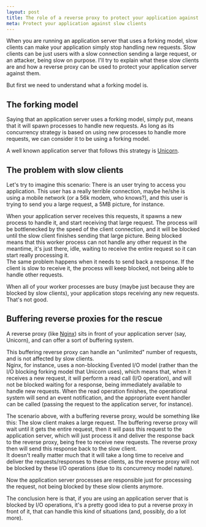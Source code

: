 ```yaml
---
layout: post
title: The role of a reverse proxy to protect your application against slow clients
meta: Protect your application against slow clients
---
```


When you are running an application server that uses a forking model, slow clients can make your application simply stop handling new requests.
Slow clients can be just users with a slow connection sending a large request, or an attacker, being slow on purpose. I'll try to explain what
these slow clients are and how a reverse proxy can be used to protect your application server against them.

But first we need to understand what a forking model is.

## The forking model

Saying that an application server uses a forking model, simply put, means that it will spawn processes to handle new requests. As long as its 
concurrency strategy is based on using new processes to handle more requests, we can consider it to be using a forking model.  

A well known application server that follows this strategy is [Unicorn](http://unicorn.bogomips.org/).

## The problem with slow clients

Let's try to imagine this scenario: There is an user trying to access you application. This user has a really terrible connection,
maybe he/she is using a mobile network (or a 56k modem, who knows?), and this user is trying to send you a large request, a 5MB picture, for instance.  

When your application server receives this requests, it spawns a new process to handle it, and start receiving that large request. The process will be
bottlenecked by the speed of the client connection, and it will be blocked until the slow client finishes sending that large picture. Being blocked means that
this worker process can not handle any other request in the meantime, it's just there, idle, waiting to receive the entire request so it can start really processing it.  
The same problem happens when it needs to send back a response. If the client is slow to receive it, the process will keep blocked, not being able to handle other requests.  

When all of your worker processes are busy (maybe just because they are blocked by slow clients), your application stops receiving any new requests. That's not good.

## Buffering reverse proxies for the rescue

A reverse proxy (like [Nginx](http://nginx.com/)) sits in front of your application server (say, Unicorn), and can offer a sort of buffering system.  

This buffering reverse proxy can handle an "unlimited" number of requests, and is not affected by slow clients.  
Nginx, for instance, uses a non-blocking Evented I/O model (rather than the I/O blocking forking model that Unicorn uses), which means that,
when it receives a new request, it will perform a read call (I/O operation), and will not be blocked waiting for a response, being immediately
available to handle new requests. When the read operation finishes, the operational system will send an event notification, and the appropriate event handler can be called
(passing the request to the application server, for instance).

The scenario above, with a buffering reverse proxy, would be something like this: The slow client makes a large request. The buffering reverse proxy will wait
until it gets the entire request, then it will pass this request to the application server, which will just process it and deliver the response back to the
reverse proxy, being free to receive new requests. The reverse proxy then will send this response back to the slow client.  
It doesn't really matter much that it will take a long time to receive and deliver the requests/responses to these clients, as the reverse proxy will not be
blocked by these I/O operations (due to its concurrency model nature).

Now the application server processes are responsible just for processing the request, not being blocked by these slow clients anymore.

The conclusion here is that, if you are using an application server that is blocked by I/O operations, it's a pretty good idea to put a reverse proxy in front
of it, that can handle this kind of situations (and, possibly, do a lot more).
